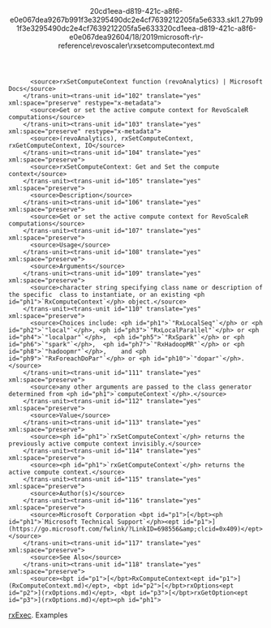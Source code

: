 <?xml version="1.0"?><xliff version="1.2" xmlns="urn:oasis:names:tc:xliff:document:1.2" xmlns:xsi="http://www.w3.org/2001/XMLSchema-instance" xsi:schemaLocation="urn:oasis:names:tc:xliff:document:1.2 xliff-core-1.2-transitional.xsd"><file datatype="xml" original="rxsetcomputecontext.md" source-language="en-US" target-language="en-US"><header><tool tool-id="mdxliff" tool-name="mdxliff" tool-version="1.0-d1654b2" tool-company="Microsoft" /><xliffext:skl_file_name xmlns:xliffext="urn:microsoft:content:schema:xliffextensions">20cd1eea-d819-421c-a8f6-e0e067dea9267b991f3e3295490dc2e4cf7639212205fa5e6333.skl</xliffext:skl_file_name><xliffext:version xmlns:xliffext="urn:microsoft:content:schema:xliffextensions">1.2</xliffext:version><xliffext:ms.openlocfilehash xmlns:xliffext="urn:microsoft:content:schema:xliffextensions">7b991f3e3295490dc2e4cf7639212205fa5e6333</xliffext:ms.openlocfilehash><xliffext:ms.sourcegitcommit xmlns:xliffext="urn:microsoft:content:schema:xliffextensions">20cd1eea-d819-421c-a8f6-e0e067dea926</xliffext:ms.sourcegitcommit><xliffext:ms.lasthandoff xmlns:xliffext="urn:microsoft:content:schema:xliffextensions">04/18/2019</xliffext:ms.lasthandoff><xliffext:ms.openlocfilepath xmlns:xliffext="urn:microsoft:content:schema:xliffextensions">microsoft-r\r-reference\revoscaler\rxsetcomputecontext.md</xliffext:ms.openlocfilepath></header><body><group id="content" extype="content"><trans-unit id="101" translate="yes" xml:space="preserve" restype="x-metadata">
          <source>rxSetComputeContext function (revoAnalytics) | Microsoft Docs</source>
        </trans-unit><trans-unit id="102" translate="yes" xml:space="preserve" restype="x-metadata">
          <source>Get or set the active compute context for RevoScaleR computations</source>
        </trans-unit><trans-unit id="103" translate="yes" xml:space="preserve" restype="x-metadata">
          <source>(revoAnalytics), rxSetComputeContext, rxGetComputeContext, IO</source>
        </trans-unit><trans-unit id="104" translate="yes" xml:space="preserve">
          <source>rxSetComputeContext: Get and Set the compute context</source>
        </trans-unit><trans-unit id="105" translate="yes" xml:space="preserve">
          <source>Description</source>
        </trans-unit><trans-unit id="106" translate="yes" xml:space="preserve">
          <source>Get or set the active compute context for RevoScaleR computations</source>
        </trans-unit><trans-unit id="107" translate="yes" xml:space="preserve">
          <source>Usage</source>
        </trans-unit><trans-unit id="108" translate="yes" xml:space="preserve">
          <source>Arguments</source>
        </trans-unit><trans-unit id="109" translate="yes" xml:space="preserve">
          <source>character string specifying class name or description of the specific  class to instantiate, or an existing <ph id="ph1">`RxComputeContext`</ph> object.</source>
        </trans-unit><trans-unit id="110" translate="yes" xml:space="preserve">
          <source>Choices include: <ph id="ph1">`"RxLocalSeq"`</ph> or <ph id="ph2">`"local"`</ph>, <ph id="ph3">`"RxLocalParallel"`</ph> or <ph id="ph4">`"localpar"`</ph>,  <ph id="ph5">`"RxSpark"`</ph> or <ph id="ph6">`"spark"`</ph>,  <ph id="ph7">`"RxHadoopMR"`</ph> or <ph id="ph8">`"hadoopmr"`</ph>,    and <ph id="ph9">`"RxForeachDoPar"`</ph> or <ph id="ph10">`"dopar"`</ph>.</source>
        </trans-unit><trans-unit id="111" translate="yes" xml:space="preserve">
          <source>any other arguments are passed to the class generator determined from <ph id="ph1">`computeContext`</ph>.</source>
        </trans-unit><trans-unit id="112" translate="yes" xml:space="preserve">
          <source>Value</source>
        </trans-unit><trans-unit id="113" translate="yes" xml:space="preserve">
          <source><ph id="ph1">`rxSetComputeContext`</ph> returns the previously active compute context invisibly.</source>
        </trans-unit><trans-unit id="114" translate="yes" xml:space="preserve">
          <source><ph id="ph1">`rxGetComputeContext`</ph> returns the active compute context.</source>
        </trans-unit><trans-unit id="115" translate="yes" xml:space="preserve">
          <source>Author(s)</source>
        </trans-unit><trans-unit id="116" translate="yes" xml:space="preserve">
          <source>Microsoft Corporation <bpt id="p1">[</bpt><ph id="ph1">`Microsoft Technical Support`</ph><ept id="p1">](https://go.microsoft.com/fwlink/?LinkID=698556&amp;clcid=0x409)</ept></source>
        </trans-unit><trans-unit id="117" translate="yes" xml:space="preserve">
          <source>See Also</source>
        </trans-unit><trans-unit id="118" translate="yes" xml:space="preserve">
          <source><bpt id="p1">[</bpt>RxComputeContext<ept id="p1">](RxComputeContext.md)</ept>, <bpt id="p2">[</bpt>rxOptions<ept id="p2">](rxOptions.md)</ept>, <bpt id="p3">[</bpt>rxGetOption<ept id="p3">](rxOptions.md)</ept><ph id="ph1">
</ph><bpt id="p4">[</bpt>rxExec<ept id="p4">](rxExec.md)</ept>.</source>
        </trans-unit><trans-unit id="119" translate="yes" xml:space="preserve">
          <source>Examples</source>
        </trans-unit></group></body></file></xliff>